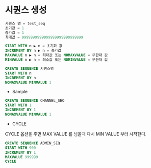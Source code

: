 # 시퀀스 생성

```sql
시퀀스 명 = test_seq
초기값 = 1
증가값 = 1
최대값 = 9999999999999999999999999999

START WITH n ▶ n = 초기화 값
INCREMENT BY n ▶ n = 증가값
MAXVALUE n ▶ n = 최대값 또는 NOMAXVALUE = 무한대 값
MINVALUE n ▶ n = 최소값 또는 NOMINVALUE = 무한대 값

CREATE SEQUENCE 시퀀스명
START WITH n
INCREMENT BY n
NOMAXVALUE MINVALUE 1 
```

- Sample

```sql
CREATE SEQUENCE CHANNEL_SEQ
START WITH 1
INCREMENT BY 1
NOMAXVALUE MINVALUE 1 
```

- CYCLE

CYCLE 옵션을 주면 MAX VALUE 를 넘을때 다시 MIN VALUE 부터 시작한다.

```sql
CREATE SEQUENCE ADMIN_SEQ
START WITH 900
INCREMENT BY 1
MAXVALUE 999999
CYCLE
```
